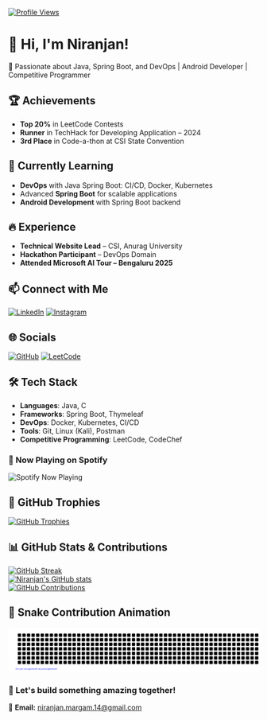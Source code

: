 [![Profile Views](https://komarev.com/ghpvc/?username=margam-niranjan&color=blue)](https://github.com/margam-niranjan)
# 👋 Hi, I'm Niranjan!  

🚀 Passionate about Java, Spring Boot, and DevOps | Android Developer | Competitive Programmer  

## 🏆 Achievements  
- **Top 20%** in LeetCode Contests  
- **Runner** in TechHack for Developing Application – 2024  
- **3rd Place** in Code-a-thon at CSI State Convention  

## 🌱 Currently Learning  
- **DevOps** with Java Spring Boot: CI/CD, Docker, Kubernetes  
- Advanced **Spring Boot** for scalable applications  
- **Android Development** with Spring Boot backend  

## 🔥 Experience  
- **Technical Website Lead** – CSI, Anurag University  
- **Hackathon Participant** – DevOps Domain  
- **Attended Microsoft AI Tour – Bengaluru 2025**

## 📫 Connect with Me  
[![LinkedIn](https://img.shields.io/badge/LinkedIn-%230077B5.svg?logo=linkedin&logoColor=white)](https://www.linkedin.com/in/niranjan-margam/)  [![Instagram](https://img.shields.io/badge/Instagram-%23E4405F.svg?logo=Instagram&logoColor=white)](https://www.instagram.com/niranjan_chintu/)  

## 🌐 Socials  
[![GitHub](https://img.shields.io/badge/GitHub-%23121011.svg?logo=github&logoColor=white)](https://github.com/margam-niranjan)  [![LeetCode](https://img.shields.io/badge/LeetCode-%23FFA116.svg?logo=leetcode&logoColor=white)](https://leetcode.com/u/niranjan_chintu/)  
 


## 🛠️ Tech Stack  
- **Languages**: Java, C  
- **Frameworks**: Spring Boot, Thymeleaf  
- **DevOps**: Docker, Kubernetes, CI/CD  
- **Tools**: Git, Linux (Kali), Postman  
- **Competitive Programming**: LeetCode, CodeChef
 
### 🎵 Now Playing on Spotify
![Spotify Now Playing](https://spotify-app-jade-tau.vercel.app/api/spotify)



## 🏅 GitHub Trophies  
[![GitHub Trophies](https://github-profile-trophy.vercel.app/?username=margam-niranjan&theme=monokai)](https://github-profile-trophy.vercel.app/?username=margam-niranjan&theme=monokai)  

## 📊 GitHub Stats & Contributions  
[![GitHub Streak](https://github-readme-streak-stats.herokuapp.com?user=margam-niranjan&theme=dark)](https://github-readme-streak-stats.herokuapp.com?user=margam-niranjan&theme=dark)  
[![Niranjan's GitHub stats](https://github-readme-stats.vercel.app/api?username=margam-niranjan&show_icons=true&theme=dark)](https://github-readme-stats.vercel.app/api?username=margam-niranjan&show_icons=true&theme=dark)  
[![GitHub Contributions](https://github-contributor-stats.vercel.app/api?username=margam-niranjan&limit=5&theme=dark&combine_all_yearly_contributions=true)](https://github-contributor-stats.vercel.app/api?username=margam-niranjan&limit=5&theme=dark&combine_all_yearly_contributions=true)  


## 🐍 Snake Contribution Animation  
![Snake Animation](https://github.com/margam-niranjan/margam-niranjan/blob/output/gitartwork.svg)  

### 🚀 Let's build something amazing together!  
📧 **Email:** [niranjan.margam.14@gmail.com](mailto:niranjan.margam.14@gmail.com)  
